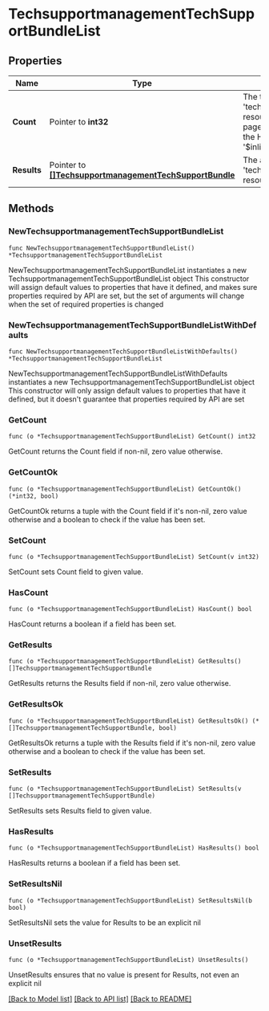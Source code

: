 # TechsupportmanagementTechSupportBundleList

## Properties

Name | Type | Description | Notes
------------ | ------------- | ------------- | -------------
**Count** | Pointer to **int32** | The total number of &#39;techsupportmanagement.TechSupportBundle&#39; resources matching the request, accross all pages. The &#39;Count&#39; attribute is included when the HTTP GET request includes the &#39;$inlinecount&#39; parameter. | [optional] 
**Results** | Pointer to [**[]TechsupportmanagementTechSupportBundle**](TechsupportmanagementTechSupportBundle.md) | The array of &#39;techsupportmanagement.TechSupportBundle&#39; resources matching the request. | [optional] 

## Methods

### NewTechsupportmanagementTechSupportBundleList

`func NewTechsupportmanagementTechSupportBundleList() *TechsupportmanagementTechSupportBundleList`

NewTechsupportmanagementTechSupportBundleList instantiates a new TechsupportmanagementTechSupportBundleList object
This constructor will assign default values to properties that have it defined,
and makes sure properties required by API are set, but the set of arguments
will change when the set of required properties is changed

### NewTechsupportmanagementTechSupportBundleListWithDefaults

`func NewTechsupportmanagementTechSupportBundleListWithDefaults() *TechsupportmanagementTechSupportBundleList`

NewTechsupportmanagementTechSupportBundleListWithDefaults instantiates a new TechsupportmanagementTechSupportBundleList object
This constructor will only assign default values to properties that have it defined,
but it doesn't guarantee that properties required by API are set

### GetCount

`func (o *TechsupportmanagementTechSupportBundleList) GetCount() int32`

GetCount returns the Count field if non-nil, zero value otherwise.

### GetCountOk

`func (o *TechsupportmanagementTechSupportBundleList) GetCountOk() (*int32, bool)`

GetCountOk returns a tuple with the Count field if it's non-nil, zero value otherwise
and a boolean to check if the value has been set.

### SetCount

`func (o *TechsupportmanagementTechSupportBundleList) SetCount(v int32)`

SetCount sets Count field to given value.

### HasCount

`func (o *TechsupportmanagementTechSupportBundleList) HasCount() bool`

HasCount returns a boolean if a field has been set.

### GetResults

`func (o *TechsupportmanagementTechSupportBundleList) GetResults() []TechsupportmanagementTechSupportBundle`

GetResults returns the Results field if non-nil, zero value otherwise.

### GetResultsOk

`func (o *TechsupportmanagementTechSupportBundleList) GetResultsOk() (*[]TechsupportmanagementTechSupportBundle, bool)`

GetResultsOk returns a tuple with the Results field if it's non-nil, zero value otherwise
and a boolean to check if the value has been set.

### SetResults

`func (o *TechsupportmanagementTechSupportBundleList) SetResults(v []TechsupportmanagementTechSupportBundle)`

SetResults sets Results field to given value.

### HasResults

`func (o *TechsupportmanagementTechSupportBundleList) HasResults() bool`

HasResults returns a boolean if a field has been set.

### SetResultsNil

`func (o *TechsupportmanagementTechSupportBundleList) SetResultsNil(b bool)`

 SetResultsNil sets the value for Results to be an explicit nil

### UnsetResults
`func (o *TechsupportmanagementTechSupportBundleList) UnsetResults()`

UnsetResults ensures that no value is present for Results, not even an explicit nil

[[Back to Model list]](../README.md#documentation-for-models) [[Back to API list]](../README.md#documentation-for-api-endpoints) [[Back to README]](../README.md)


